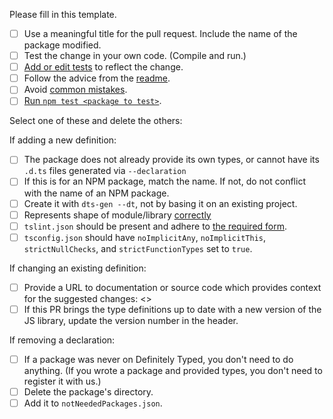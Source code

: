 Please fill in this template.

- [ ] Use a meaningful title for the pull request. Include the name of the package modified.
- [ ] Test the change in your own code. (Compile and run.)
- [ ] [Add or edit tests](https://github.com/DefinitelyTyped/DefinitelyTyped/blob/master/README.md#my-package-teststs) to reflect the change.
- [ ] Follow the advice from the [readme](https://github.com/DefinitelyTyped/DefinitelyTyped/blob/master/README.md#make-a-pull-request).
- [ ] Avoid [common mistakes](https://github.com/DefinitelyTyped/DefinitelyTyped/blob/master/README.md#common-mistakes).
- [ ] [Run `npm test <package to test>`](https://github.com/DefinitelyTyped/DefinitelyTyped/blob/master/README.md#running-tests).

Select one of these and delete the others:

If adding a new definition:
- [ ] The package does not already provide its own types, or cannot have its `.d.ts` files generated via `--declaration`
- [ ] If this is for an NPM package, match the name. If not, do not conflict with the name of an NPM package.
- [ ] Create it with `dts-gen --dt`, not by basing it on an existing project.
- [ ] Represents shape of module/library [correctly](https://www.typescriptlang.org/docs/handbook/declaration-files/library-structures.html)
- [ ] `tslint.json` should be present and adhere to [the required form](https://github.com/DefinitelyTyped/DefinitelyTyped/blob/master/README.md#tslintjson).
- [ ] `tsconfig.json` should have `noImplicitAny`, `noImplicitThis`, `strictNullChecks`, and `strictFunctionTypes` set to `true`.

If changing an existing definition:
- [ ] Provide a URL to documentation or source code which provides context for the suggested changes: <<url here>>
- [ ] If this PR brings the type definitions up to date with a new version of the JS library, update the version number in the header.

If removing a declaration:
- [ ] If a package was never on Definitely Typed, you don't need to do anything. (If you wrote a package and provided types, you don't need to register it with us.)
- [ ] Delete the package's directory.
- [ ] Add it to `notNeededPackages.json`.
